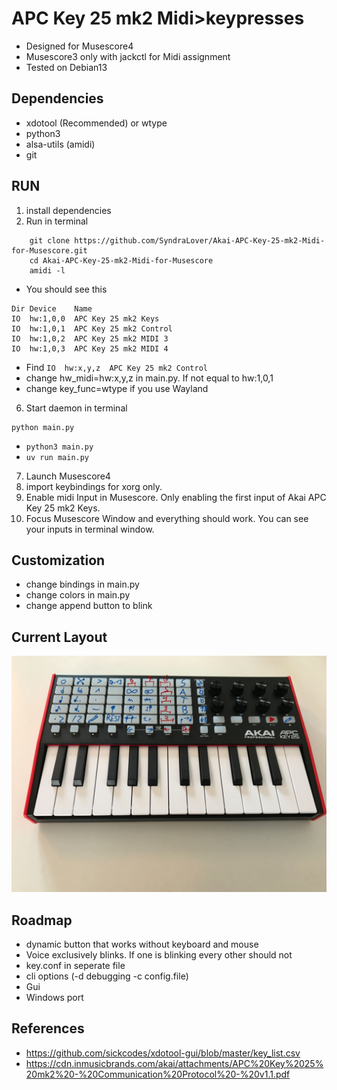 # APC Key 25 mk2 Midi>keypresses
- Designed for Musescore4
- Musescore3 only with jackctl for Midi assignment
- Tested on Debian13

## Dependencies
- xdotool (Recommended) or wtype
- python3
- alsa-utils (amidi)
- git

## RUN
1. install dependencies
2. Run in terminal
```
    git clone https://github.com/SyndraLover/Akai-APC-Key-25-mk2-Midi-for-Musescore.git
    cd Akai-APC-Key-25-mk2-Midi-for-Musescore
    amidi -l
```
- You should see this
```
Dir Device    Name
IO  hw:1,0,0  APC Key 25 mk2 Keys
IO  hw:1,0,1  APC Key 25 mk2 Control
IO  hw:1,0,2  APC Key 25 mk2 MIDI 3
IO  hw:1,0,3  APC Key 25 mk2 MIDI 4
```
- Find `IO  hw:x,y,z  APC Key 25 mk2 Control`
- change hw_midi=hw:x,y,z in main.py. If not equal to hw:1,0,1
- change key_func=wtype if you use Wayland 
6. Start daemon in terminal 
``` 
python main.py
```
- `python3 main.py`
- `uv run main.py`
7. Launch Musescore4
8. import keybindings for xorg only.
9. Enable midi Input in Musescore. Only enabling the first input of Akai APC Key 25 mk2 Keys.
10. Focus Musescore Window and everything should work. You can see your inputs in terminal window.
## Customization
- change bindings in main.py
- change colors in main.py
- change append button to blink

## Current Layout
![Current Layout](Layout.png)
## Roadmap
- dynamic button that works without keyboard and mouse
- Voice exclusively blinks. If one is blinking every other should not
- key.conf in seperate file
- cli options (-d debugging -c config.file)
- Gui
- Windows port

## References
- https://github.com/sickcodes/xdotool-gui/blob/master/key_list.csv
- https://cdn.inmusicbrands.com/akai/attachments/APC%20Key%2025%20mk2%20-%20Communication%20Protocol%20-%20v1.1.pdf